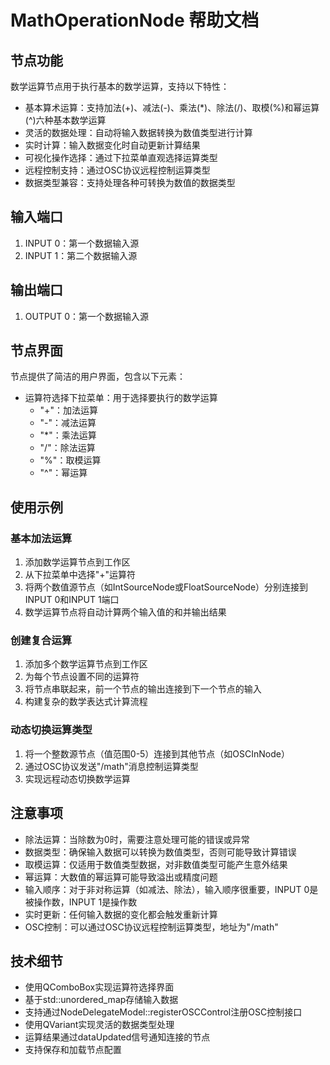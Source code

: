 # MathOperationNode 帮助文档
## 节点功能
数学运算节点用于执行基本的数学运算，支持以下特性：

- 基本算术运算：支持加法(+)、减法(-)、乘法(*)、除法(/)、取模(%)和幂运算(^)六种基本数学运算
- 灵活的数据处理：自动将输入数据转换为数值类型进行计算
- 实时计算：输入数据变化时自动更新计算结果
- 可视化操作选择：通过下拉菜单直观选择运算类型
- 远程控制支持：通过OSC协议远程控制运算类型
- 数据类型兼容：支持处理各种可转换为数值的数据类型
## 输入端口
1. INPUT 0：第一个数据输入源
2. INPUT 1：第二个数据输入源

## 输出端口
1. OUTPUT 0：第一个数据输入源

## 节点界面
节点提供了简洁的用户界面，包含以下元素：

- 运算符选择下拉菜单：用于选择要执行的数学运算
  - "+"：加法运算
  - "-"：减法运算
  - "*"：乘法运算
  - "/"：除法运算
  - "%"：取模运算
  - "^"：幂运算
## 使用示例
### 基本加法运算
1. 添加数学运算节点到工作区
2. 从下拉菜单中选择"+"运算符
3. 将两个数值源节点（如IntSourceNode或FloatSourceNode）分别连接到INPUT 0和INPUT 1端口
4. 数学运算节点将自动计算两个输入值的和并输出结果
### 创建复合运算
1. 添加多个数学运算节点到工作区
2. 为每个节点设置不同的运算符
3. 将节点串联起来，前一个节点的输出连接到下一个节点的输入
4. 构建复杂的数学表达式计算流程
### 动态切换运算类型
1. 将一个整数源节点（值范围0-5）连接到其他节点（如OSCInNode）
2. 通过OSC协议发送"/math"消息控制运算类型
3. 实现远程动态切换数学运算
## 注意事项
- 除法运算：当除数为0时，需要注意处理可能的错误或异常
- 数据类型：确保输入数据可以转换为数值类型，否则可能导致计算错误
- 取模运算：仅适用于数值类型数据，对非数值类型可能产生意外结果
- 幂运算：大数值的幂运算可能导致溢出或精度问题
- 输入顺序：对于非对称运算（如减法、除法），输入顺序很重要，INPUT 0是被操作数，INPUT 1是操作数
- 实时更新：任何输入数据的变化都会触发重新计算
- OSC控制：可以通过OSC协议远程控制运算类型，地址为"/math"
## 技术细节
- 使用QComboBox实现运算符选择界面
- 基于std::unordered_map存储输入数据
- 支持通过NodeDelegateModel::registerOSCControl注册OSC控制接口
- 使用QVariant实现灵活的数据类型处理
- 运算结果通过dataUpdated信号通知连接的节点
- 支持保存和加载节点配置